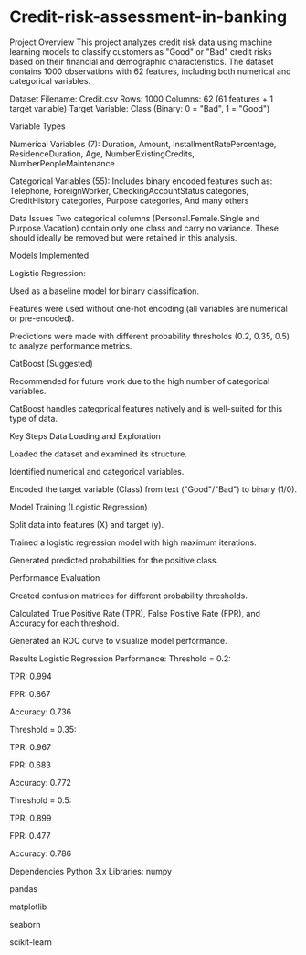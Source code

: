 # Credit-risk-assessment-in-banking
Project Overview
This project analyzes credit risk data using machine learning models to classify customers as "Good" or "Bad" credit risks based on their financial and demographic characteristics. The dataset contains 1000 observations with 62 features, including both numerical and categorical variables.

Dataset
Filename: Credit.csv
Rows: 1000
Columns: 62 (61 features + 1 target variable)
Target Variable: Class (Binary: 0 = "Bad", 1 = "Good")

Variable Types

Numerical Variables (7):
Duration, 
Amount, 
InstallmentRatePercentage, 
ResidenceDuration, 
Age, 
NumberExistingCredits, 
NumberPeopleMaintenance

Categorical Variables (55):
Includes binary encoded features such as:
Telephone,
ForeignWorker,
CheckingAccountStatus categories,
CreditHistory categories,
Purpose categories,
And many others

Data Issues
Two categorical columns (Personal.Female.Single and Purpose.Vacation) contain only one class and carry no variance. These should ideally be removed but were retained in this analysis.

Models Implemented

Logistic Regression:

Used as a baseline model for binary classification.

Features were used without one-hot encoding (all variables are numerical or pre-encoded).

Predictions were made with different probability thresholds (0.2, 0.35, 0.5) to analyze performance metrics.

CatBoost (Suggested)

Recommended for future work due to the high number of categorical variables.

CatBoost handles categorical features natively and is well-suited for this type of data.

Key Steps
Data Loading and Exploration

Loaded the dataset and examined its structure.

Identified numerical and categorical variables.

Encoded the target variable (Class) from text ("Good"/"Bad") to binary (1/0).

Model Training (Logistic Regression)

Split data into features (X) and target (y).

Trained a logistic regression model with high maximum iterations.

Generated predicted probabilities for the positive class.



Performance Evaluation

Created confusion matrices for different probability thresholds.

Calculated True Positive Rate (TPR), False Positive Rate (FPR), and Accuracy for each threshold.

Generated an ROC curve to visualize model performance.


Results
Logistic Regression Performance:
Threshold = 0.2:

TPR: 0.994

FPR: 0.867

Accuracy: 0.736

Threshold = 0.35:

TPR: 0.967

FPR: 0.683

Accuracy: 0.772

Threshold = 0.5:

TPR: 0.899

FPR: 0.477

Accuracy: 0.786

Dependencies
Python 3.x
Libraries:
numpy

pandas

matplotlib

seaborn

scikit-learn
